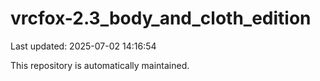 # vrcfox-2.3_body_and_cloth_edition

Last updated: 2025-07-02 14:16:54

This repository is automatically maintained.
